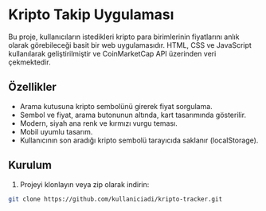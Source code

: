# Kripto Takip Uygulaması

Bu proje, kullanıcıların istedikleri kripto para birimlerinin fiyatlarını anlık olarak görebileceği basit bir web uygulamasıdır. HTML, CSS ve JavaScript kullanılarak geliştirilmiştir ve CoinMarketCap API üzerinden veri çekmektedir.

## Özellikler

- Arama kutusuna kripto sembolünü girerek fiyat sorgulama.
- Sembol ve fiyat, arama butonunun altında, kart tasarımında gösterilir.
- Modern, siyah ana renk ve kırmızı vurgu teması.
- Mobil uyumlu tasarım.
- Kullanıcının son aradığı kripto sembolü tarayıcıda saklanır (localStorage).

## Kurulum

1. Projeyi klonlayın veya zip olarak indirin:

```bash
git clone https://github.com/kullaniciadi/kripto-tracker.git
